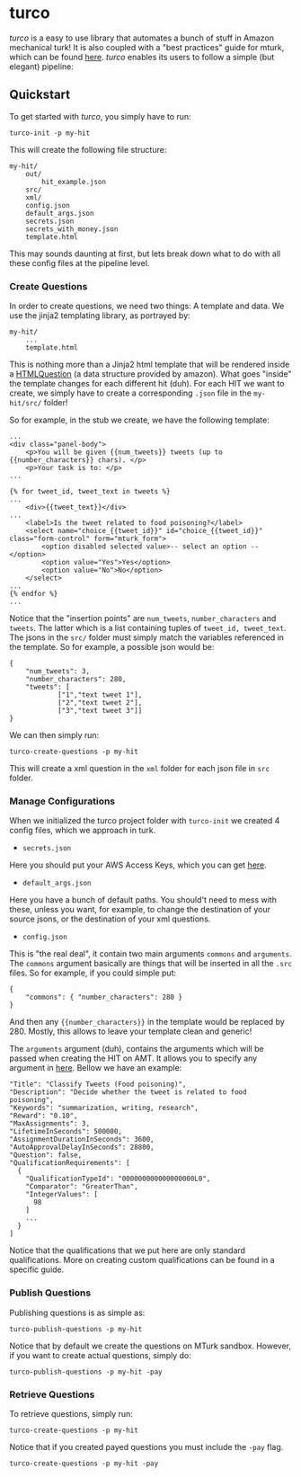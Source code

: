 # turco

*turco* is a easy to use library that automates a bunch of stuff in Amazon mechanical turk! It is also coupled with a "best practices" guide for mturk, which can be found [here](). *turco* enables its users to follow a simple (but elegant) pipeline:


## Quickstart

To get started with *turco*, you simply have to run:

    turco-init -p my-hit 
    
This will create the following file structure:

    my-hit/
        out/
            hit_example.json
        src/
        xml/
        config.json
        default_args.json
        secrets.json
        secrets_with_money.json
        template.html

This may sounds daunting at first, but lets break down what to do with all these config files at the pipeline level.

### Create Questions

In order to create questions, we need two things: A template and data. 
We use the jinja2 templating library, as portrayed by:

    my-hit/
        ...
        template.html

This is nothing more than a Jinja2 html template that will be rendered inside a [HTMLQuestion][1] (a data structure provided by amazon). What goes "inside" the template changes for each different hit (duh). For each HIT we want to create, we simply have to create a corresponding `.json` file in the `my-hit/src/` folder!

So for example, in the stub we create, we have the following template:


    ...
    <div class="panel-body">
        <p>You will be given {{num_tweets}} tweets (up to {{number_characters}} chars). </p>
        <p>Your task is to: </p>
    ...

    {% for tweet_id, tweet_text in tweets %}
    ...
        <div>{{tweet_text}}</div>
    ...
        <label>Is the tweet related to food poisoning?</label>
        <select name="choice_{{tweet_id}}" id="choice_{{tweet_id}}" class="form-control" form="mturk_form">
            <option disabled selected value>-- select an option --</option>
            <option value="Yes">Yes</option>
            <option value="No">No</option>
        </select>
    ...
    {% endfor %}
    ...
    
Notice that the "insertion points" are `num_tweets`, `number_characters` and `tweets`. The latter which is a list containing tuples of `tweet_id, tweet_text`. The jsons in the `src/` folder must simply match the variables referenced in the template. So for example, a possible json would be:

    {
        "num_tweets": 3,
        "number_characters": 280,
        "tweets": [
                ["1","text tweet 1"], 
                ["2","text tweet 2"], 
                ["3","text tweet 3"]]
    }
    
We can then simply run:

    turco-create-questions -p my-hit 

This will create a xml question in the `xml` folder for each json file in `src` folder.

### Manage Configurations

When we initialized the turco project folder with `turco-init` we created 4 config files, which we approach in turk.

- `secrets.json`

Here you should put your AWS Access Keys, which you can get [here](2).

- `default_args.json`

Here you have a bunch of default paths. You should't need to mess with these, unless you want, for example, to change the destination of your source jsons, or the destination of your xml questions.

- `config.json`

This is "the real deal", it contain two main arguments `commons` and `arguments`. The `commons` argument basically are things that will be inserted in all the `.src` files. So for example, if you could simple put:

    {
        "commons": { "number_characters": 280 }
    }
    
And then any `{{number_characters}}` in the template would be replaced by 280. Mostly, this allows to leave your template clean and generic!

The `arguments` argument (duh), contains the arguments which will be passed when creating the HIT on AMT. It allows you to specify any argument in [here](3). Bellow we have an example:

    "Title": "Classify Tweets (Food poisoning)",
    "Description": "Decide whether the tweet is related to food poisoning",
    "Keywords": "summarization, writing, research",
    "Reward": "0.10",
    "MaxAssignments": 3,
    "LifetimeInSeconds": 500000,
    "AssignmentDurationInSeconds": 3600,
    "AutoApprovalDelayInSeconds": 28800,
    "Question": false,
    "QualificationRequirements": [
      {
        "QualificationTypeId": "000000000000000000L0",
        "Comparator": "GreaterThan",
        "IntegerValues": [
          98
        ]
        ...
      }
    ]

Notice that the qualifications that we put here are only standard qualifications. More on creating custom qualifications can be found in a specific guide.

### Publish Questions

Publishing questions is as simple as:

    turco-publish-questions -p my-hit 

Notice that by default we create the questions on MTurk sandbox. However, if you want to create actual questions, simply do:

    turco-publish-questions -p my-hit -pay

### Retrieve Questions


To retrieve questions, simply run:

    turco-create-questions -p my-hit 

Notice that if you created payed questions you must include the `-pay` flag.

    turco-create-questions -p my-hit -pay



[1]: https://docs.aws.amazon.com/AWSMechTurk/latest/AWSMturkAPI/ApiReference_HTMLQuestionArticle.html
[2]:https://console.aws.amazon.com/iam/home?#/security_credential
[3]:https://docs.aws.amazon.com/AWSMechTurk/latest/AWSMturkAPI/ApiReference_CreateHITOperation.html